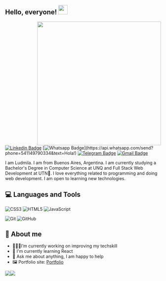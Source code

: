 <h2> Hello,  everyone!  <img src="https://raw.githubusercontent.com/verma-anushka/verma-anushka/master/gifs/wave.gif" width="30px"></h2>

<img align='right' src='https://i.giphy.com/media/v1.Y2lkPTc5MGI3NjExdzJ2emw0bTNiMXRkcTh6bHk3enh4bW40ZXdyMHJ4N3BrNzdjb2VwbSZlcD12MV9pbnRlcm5hbF9naWZfYnlfaWQmY3Q9cw/juua9i2c2fA0AIp2iq/giphy.gif' width='400px'>

[![Linkedin Badge](https://img.shields.io/badge/-LinkedIn-blue?style=flat-square&logo=Linkedin&logoColor=white&link=https://www.linkedin.com/in/ludmila-berto/)](https://www.linkedin.com/in/ludmila-berto/)
[![Whatsapp Badge](https://img.shields.io/badge/-Whatsapp-4CA143?style=flat-square&labelColor=4CA143&logo=whatsapp&logoColor=white&link=https://api.whatsapp.com/send?phone=541149790334&text=Hola!)](https://api.whatsapp.com/send?phone=541149790334&text=Hola!)
[![Telegram Badge](https://img.shields.io/badge/-Telegram-1ca0f1?style=flat-square&labelColor=1ca0f1&logo=telegram&logoColor=white&link=https://t.me/luiz740)](https://t.me/LudmilaBerto)
[![Gmail Badge](https://img.shields.io/badge/-Gmail-c14438?style=flat-square&logo=Gmail&logoColor=white&link=mailto:luiz7401@gmail.com)](mailto:ludmilaberto5@gmail.com)

I am Ludmila. I am from Buenos Aires, Argentina. I am currently studying a Bachelor's Degree in Computer Science at UNQ and Full Stack Web Development at UTN🏫.  I love everything related to programming and doing web development. I am open to learning new technologies.

## 💻 Languages and Tools
![CSS3](https://img.shields.io/badge/-CSS-1572B6?style=flat&logo=css3&link=https://github.com/BRdhanani)
![HTML5](https://img.shields.io/badge/-HTML-E34F26?style=flat&logo=html5&logoColor=white&link=https://github.com/BRdhanani)
![JavaScript](https://img.shields.io/badge/-javascript-yellow?logo=javascript)

![Git](https://camo.githubusercontent.com/73b945cf4e964d7f10a4d8ebf0cdcdb710f350c86dfdae3ba4f8d65105aa5efc/68747470733a2f2f696d672e736869656c64732e696f2f62616467652f4769742d4630353033323f7374796c653d666c61742d737175617265266c6f676f3d476974266c6f676f436f6c6f723d7768697465)
![GitHub](https://camo.githubusercontent.com/bb2afe09fad1cc5aff2c77fda1c4baac343806b13f938c9b9c466f99cf91d636/68747470733a2f2f696d672e736869656c64732e696f2f62616467652f4769744875622d3138313731373f7374796c653d666c61742d737175617265266c6f676f3d476974487562266c6f676f436f6c6f723d7768697465)



## 👋 About me
- 👨🏽‍💻I’m currently working on improving my techskill
- 🌱 I'm currently learning React
- 💬 Ask me about anything, I am happy to help
- 🖼️ Portfolio site: [Portfolio](https://ludmilaberto.github.io/Pagina-Tipo-Portfolio/)



<img src="https://github-readme-stats.vercel.app/api/top-langs/?username=ludmilaberto&count_private=true&theme=dracula"><img src="https://github-readme-stats.vercel.app/api?username=ludmilaberto&show_icons=true&theme=dracula&line_height=20">

 

